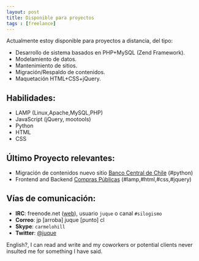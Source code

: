 ```yaml
---
layout: post
title: Disponible para proyectos 
tags : [freelance]
--- 
```


Actualmente estoy disponible para proyectos a distancia, del tipo:

* Desarrollo de sistema basados en PHP+MySQL (Zend Framework).
* Modelamiento de datos.
* Mantenimiento de sitios.
* Migración/Respaldo de contenidos.
* Maquetación HTML+CSS+jQuery.

## Habilidades:

* LAMP (Linux,Apache,MySQL,PHP)
* JavaScript (jQuery, mootools)
* Python
* HTML
* CSS

## Último Proyecto relevantes:

* Migración de contenidos nuevo sitio [Banco Central de Chile](<http://www.bcentral.cl>) (#python)
* Frontend and Backend [Compras Públicas](<http://compraspublicas.cl>) (#lamp,#html,#css,#jquery)

## Vías de comunicación:

* **IRC**: freenode.net ([web](<http://webchat.freenode.net/>)), usuario `juque` o canal `#silogismo`
* **Correo**: jp [arroba] juque [punto] cl
* **Skype**: `carmelohill`
* **Twitter**: [@juque](<http://twitter.com/juque>)


English?, I can read and write and my coworkers or potential clients never insulted me for something I have said.
